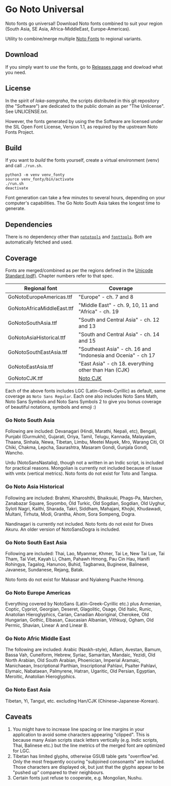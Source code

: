 # Go Noto Universal

Noto fonts go universal! Download Noto fonts combined to suit your region (South Asia, SE Asia,
Africa-MiddleEast, Europe-Americas).

Utility to combine/merge multiple [Noto
Fonts](https://github.com/googlefonts/noto-fonts) to regional
variants.

## Download

If you simply want to _use_ the fonts, go to [Releases
page](https://github.com/satbyy/go-noto-universal/releases/) and dowload what you need.

## License

In the spirit of _loka-saṃgraha_, the scripts distributed in this git repository (the "Software")
are dedicated to the public domain as per "The Unlicense". See UNLICENSE.txt.

However, the fonts generated by using the the Software are licensed under the SIL Open Font License,
Version 1.1, as required by the upstream Noto Fonts Project.

## Build

If you want to _build_ the fonts yourself, create a virtual environment (venv) and call `./run.sh`.

```
python3 -m venv venv_fonty
source venv_fonty/bin/activate
./run.sh
deactivate
```

Font generation can take a few minutes to several hours, depending on your computer's capabilities.
The Go Noto South Asia takes the longest time to generate.

## Dependencies

There is no dependency other than [`nototools`](https://github.com/googlefonts/nototools) and
[`fonttools`](https://github.com/fonttools/fonttools/). Both are automatically fetched and used.

## Coverage

Fonts are merged/combined as per the regions defined in the [Unicode Standard
(pdf)](https://www.unicode.org/versions/Unicode14.0.0/UnicodeStandard-14.0.pdf). Chapter numbers
refer to that spec.

| Regional font              | Coverage                                                                             |
|----------------------------|--------------------------------------------------------------------------------------|
| GoNotoEuropeAmericas.ttf   | "Europe" - ch. 7 and 8                                                               |
| GoNotoAfricaMiddleEast.ttf | "Middle East" - ch. 9, 10, 11 and "Africa" - ch. 19                                  |
| GoNotoSouthAsia.ttf        | "South and Central Asia" - ch. 12 and 13                                             |
| GoNotoAsiaHistorical.ttf   | "South and Central Asia" - ch. 14 and 15                                             |
| GoNotoSouthEastAsia.ttf    | "Southeast Asia" - ch. 16 and "Indonesia and Ocenia" - ch 17                         |
| GoNotoEastAsia.ttf         | "East Asia" - ch 18. everything other than Han (CJK)                                 |
| GoNotoCJK.ttf              | [Noto CJK](https://github.com/googlefonts/noto-cjk/blob/main/Sans/README-formats.md) |


Each of the above fonts includes LGC (Latin-Greek-Cyrillic) as default, same coverage as `Noto Sans
Regular`. Each one also includes Noto Sans Math, Noto Sans Symbols and Noto Sans Symbols 2 to give
you bonus coverage of beautiful notations, symbols and emoji :)

### Go Noto South Asia

Following are included: Devanagari (Hindi, Marathi, Nepali, etc), Bengali, Punjabi (Gurmukhi),
Gujarati, Oriya, Tamil, Telugu, Kannada, Malayalam, Thaana, Sinhala, Newa, Tibetan, Limbu, Meetei
Mayek, Mro, Warang Citi, Ol Chiki, Chakma, Lepcha, Saurashtra, Masaram Gondi, Gunjala Gondi, Wancho.

Urdu (NotoSansNastaliq), though not a written in an Indic script, is included for practical
reasons. Mongolian is currently not included because of issue with vmtx (vertical metrics). Noto
fonts do not exist for Toto and Tangsa.

### Go Noto Asia Historical

Following are included: Brahmi, Kharoshthi, Bhaiksuki, Phags-Pa, Marchen, Zanabazar Square, Soyombo,
Old Turkic, Old Sogdian, Sogdian, Old Uyghur, Syloti Nagri, Kaithi, Sharada, Takri, Siddham,
Mahajani, Khojki, Khudawadi, Multani, Tirhuta, Modi, Grantha, Ahom, Sora Sompeng, Dogra.

Nandinagari is currently not included. Noto fonts do not exist for Dives Akuru. An older version of
NotoSansDogra is included.

### Go Noto South East Asia

Following are included: Thai, Lao, Myanmar, Khmer, Tai Le, New Tai Lue, Tai Tham, Tai Viet, Kayah
Li, Cham, Pahawh Hmong, Pau Cin Hau, Hanifi Rohingya, Tagalog, Hanunoo, Buhid, Tagbanwa, Buginese,
Balinese, Javanese, Sundanese, Rejang, Batak.

Noto fonts do not exist for Makasar and Nyiakeng Puache Hmong.

### Go Noto Europe Americas

Everything covered by NotoSans (Latin-Greek-Cyrillic etc.) plus Armenian, Coptic, Cypriot, Georgian,
Deseret, Glagolitic, Osage, Old Italic, Runic, Anatolian Hieroglyphics, Carian, Canadian Aboriginal,
Cherokee, Old Hungarian, Gothic, Elbasan, Caucasian Albanian, Vithkuqi, Ogham, Old Permic, Shavian,
Linear A and Linear B.

### Go Noto Afric Middle East

The following are included: Arabic (Naskh-style), Adlam, Avestan, Bamum, Bassa Vah, Cuneiform,
Hebrew, Syriac, Samaritan, Mandaic, Yezidi, Old North Arabian, Old South Arabian, Phoenician,
Imperial Aramaic, Manichaean, Inscriptional Parthian, Inscriptional Pahlavi, Psalter Pahlavi,
Elymaic, Nabataean, Palmyrene, Hatran, Ugaritic, Old Persian, Egyptian, Meroitic, Anatolian
Hieroglyphics.

### Go Noto East Asia

Tibetan, Yi, Tangut, etc. excluding Han/CJK (Chinese-Japanese-Korean).

## Caveats

1. You might have to increase line spacing or line margins in your application to avoid some
   characters appearing "clipped". This is because many Asian scripts stack letters vertically
   (e.g. Indic scripts, Thai, Balinese etc.) but the line metrics of the merged font are
   optimized for LGC.
2. Tibetan has limited glyphs, otherwise GSUB table gets "overrflow"ed. Only the most frequently
   occuring "subjoined consonants" are included. Those characters are displayed ok, but just that
   the glyphs appear to be "pushed up" compared to their neighbours.
3. Certain fonts just refuse to cooperate, e.g. Mongolian, Nushu.

<!--
1891 glyphs -> GSUB LookupIndex 1293 fails
1575 glyphs -> GSUB LookupIndex 646 fails. Max Lookuptable size = 1651
(NoSubjoined) 168 code points, 688 glpyhs -> GSUB LookupCount 1680

../venv_fonty/bin/pyftsubset  NotoSerifTibetan-Regular.ttf \
    --unicodes=U+0F00-0F8C,U+0F90,U+0F94,U+0F95,U+0F97,U+0F9F,U+0FA1,U+0FA3,U+0FA4,\
    U+0FA6,U+0FA9,U+0FAB,U+0FAD,U+0FAF,U+0FB1-0FB3,U+0FB06-0FB8,U+0FBE-0FDA
=> gives 181 codepoints, 1380 glyphs, 401KB size, GSUB LookupCount 915

In comparison, Devanagari has GSUB LookupCount = 120 just!

--unicodes=U+0F00-0F68,U+0F6B-0F87,U+0F90,U+0F94,U+0F95,U+0F97,U+0F
9F,U+0FA1,U+0FA3,U+0FA4,U+0FA6,U+0FA9,U+0FAB,U+0FAD,U+0FAF,U+0FB1-0FB3,U+0FB06-0FB8,U+0FBE-0FDA

=> gives 174 codepoints, 1322 glyphs, 385KB size, GSUB LookupCount 892

-ka, -ga, -ja, -ta, -da, -na, -pa, -ba, -ma, -ya, -ra, -la, -wa, -tsa, -ha

Bhutanese/Tibetan only:

 --unicodes=U+0F00-0F8F,U+0F90,U+0F92,U+0F97,U+0F9F,u+0FA1,U+0FA3,U+0FA4,U+0FA6,U+0FA8,U+0FA9,U+0FAD,U+0FB1-0FB3,U+0FB7

155 codepoints, 1435 glyphs, 426 KB,

 --unicodes=U+0F00-0F8C,U+0F90,U+0F92,U+0F97,U+0F9F,u+0FA1,U+0FA3,U+0FA4,U+0FA6,U+0FA8,U+0FA9,U+0FAD,U+0FB1-0FB3,U+0FB8,U+0FBE-0FDA

180 codepoints, 1456 glyphs, 431KB, GSUB 988 lookup ==> Not working

 --unicodes=U+0F00-0F8C,U+0F90,U+0F92,U+0F94,U+0FF99,U+0FAD,U+0FB1-0FB3,U+0FBA-0FDA

175 codepoints, 1023 glyphs, 285KB, GSUB 646 lookup ==> WORKS WITH EastAsia.ttf and SouthAsia.ttf!

  --unicodes=U+0F00-0F8C,U+0F90,U+0F92,U+0F94,U+0F9F,U+0FF99,U+0FAD,U+0FB1-0FB3,U+0FBA-0FDA
(added TA) 176 codepoints, 1096 glyphs, 309KB, GSUB 703

 --unicodes=U+0F00-0F8C,U+0F90,U+0F92,U+0F94,U+0F99,U+0F9F,U+0FA4,U+0FAD,U+0FB1-0FB3,U+0FBA-0FDA
(added TA, PA) 178 codepoints, 1170 glyphs, 330KB, GSUB 749

 --unicodes=U+0F00-0F8C,U+0F90,U+0F92,U+0F94,U+0F99,U+0F9F,U+0FA4,U+0FA9,U+0FAD,U+0FB1-0FB3,U+0FBA-0FDA
(added TA, PA, TSA) 179 codepoints, 1204 glyphs, 343KB, GSUB 771 ==> WORKS!

  --unicodes=U+0F00-0F8C,U+0F90,U+0F92,U+0F94,U+0F99,U+0F9F,U+0FA1,U+0FA4,U+0FA9,U+0FAD,U+0FB1-0FB3,U+0FBA-0FDA
(added TA, PA, TSA, DA) 180 codepoints, 1297 glyphs, 374KB, GSUB 845

  --unicodes=U+0F00-0F8C,U+0F90,U+0F92,U+0F94,U+0F99,U+0F9F,U+0FA1,U+0FA4,U+0FA6,U+0FA9,U+0FAD,U+0FB1-0FB3,U+0FBA-0FDA
(added TA, PA, TSA, DA, BA) 181 codepoints, 1381 glyphs, 402KB, GSUB 912

DA > BA > TA > PA > TSA

--unicodes=U+0F00-0F8C,U+0FAD,U+0FB1,U+0FB2,U+0FBE-0FDA
Basic minimal set 168 codepoints, 839 glyphs, 234KB, 541 GSUB
-->
